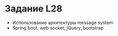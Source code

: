 # Задание L28

* Использование архитектуры message system
* Spring boot, web socket, jQuery, bootstrap